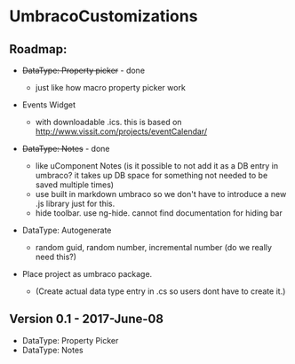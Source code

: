 # UmbracoCustomizations

## Roadmap:

  - ~~DataType: Property picker~~ - done
  
	- just like how macro property picker work
  - Events Widget 
  
	- with downloadable .ics. this is based on http://www.vissit.com/projects/eventCalendar/
  - ~~DataType: Notes~~ - done
  
	- like uComponent Notes (is it possible to not add it as a DB entry in umbraco? it takes up DB space for something not needed to be saved multiple times)
	- use built in markdown umbraco so we don't have to introduce a new .js library just for this. 
	- hide toolbar. use ng-hide. cannot find documentation for hiding bar
  - DataType: Autogenerate 
  
	- random guid, random number, incremental number (do we really need this?)
  - Place project as umbraco package. 
  
	- (Create actual data type entry in .cs so users dont have to create it.)
  
  
## Version 0.1 - 2017-June-08
  - DataType: Property Picker
  - DataType: Notes
